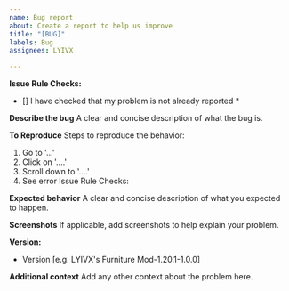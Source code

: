 ```yaml
---
name: Bug report
about: Create a report to help us improve
title: "[BUG]"
labels: Bug
assignees: LYIVX

---
```


**Issue Rule Checks:**

* [] I have checked that my problem is not already reported *

**Describe the bug**
A clear and concise description of what the bug is.

**To Reproduce**
Steps to reproduce the behavior:
1. Go to '...'
2. Click on '....'
3. Scroll down to '....'
4. See error
Issue Rule Checks:

**Expected behavior**
A clear and concise description of what you expected to happen.

**Screenshots**
If applicable, add screenshots to help explain your problem.

**Version:**
 - Version [e.g. LYIVX's Furniture Mod-1.20.1-1.0.0]

**Additional context**
Add any other context about the problem here.
